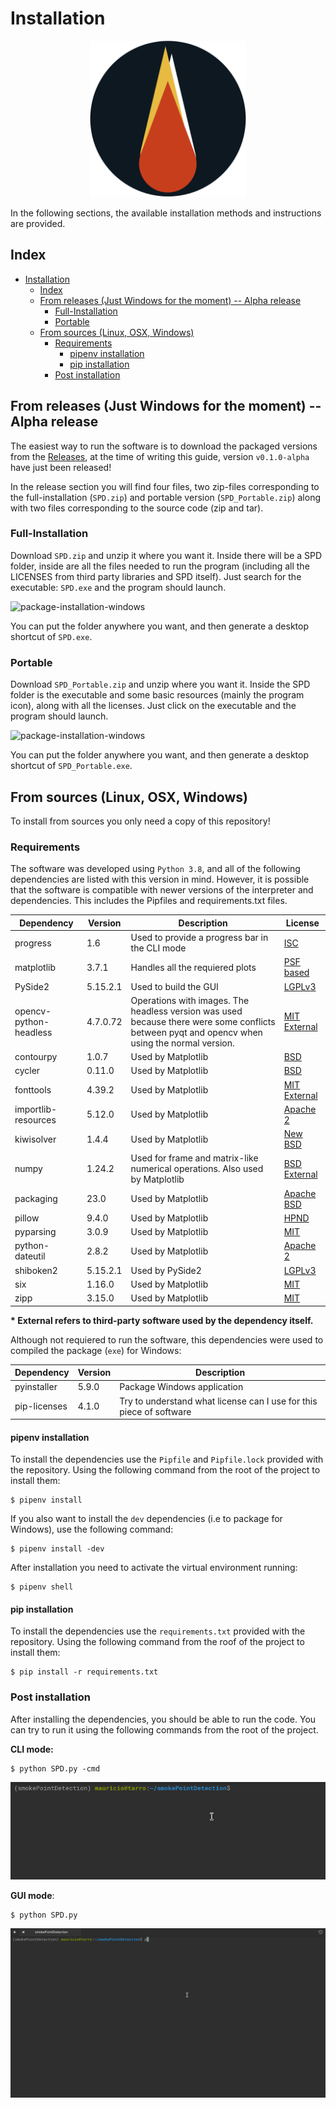 # Installation

<p align="center">
  <img height=250 src="rsrcs/icon.png" />
</p>



In the following sections, the available installation methods and instructions are provided. 

## Index

- [Installation](#installation)
  - [Index](#index)
  - [From releases (Just Windows for the moment) -- Alpha release](#from-releases-just-windows-for-the-moment----alpha-release)
    - [Full-Installation](#full-installation)
    - [Portable](#portable)
  - [From sources (Linux, OSX, Windows)](#from-sources-linux-osx-windows)
    - [Requirements](#requirements)
      - [pipenv installation](#pipenv-installation)
      - [pip installation](#pip-installation)
    - [Post installation](#post-installation)


## From releases (Just Windows for the moment) -- Alpha release

The easiest way to run the software is to download the packaged versions from the [Releases](https://github.com/Wauro21/smokePointDetection/releases), at the time of writing this guide, version `v0.1.0-alpha` have just been released!

In the release section you will find four files, two zip-files corresponding to the full-installation (`SPD.zip`) and portable version (`SPD_Portable.zip`) along with two files corresponding to the source code (zip and tar). 

### Full-Installation

Download `SPD.zip` and unzip it where you want it. Inside there will be a SPD folder, inside are all the files needed to run the program (including all the LICENSES from third party libraries and SPD itself). Just search for the executable: `SPD.exe` and the program should launch.

![package-installation-windows](rsrcs/github-gifs/package_install_windows.gif)

You can put the folder anywhere you want, and then generate a desktop shortcut of `SPD.exe`. 


### Portable

Download `SPD_Portable.zip` and unzip where you want it. Inside the SPD folder is the executable and some basic resources (mainly the program icon), along with all the licenses. Just click on the executable and the program should launch.


![package-installation-windows](rsrcs/github-gifs/portable_install_windows.gif )

You can put the folder anywhere you want, and then generate a desktop shortcut of `SPD_Portable.exe`. 




## From sources (Linux, OSX, Windows)

To install from sources you only need a copy of this repository!

### Requirements

The software was developed using `Python 3.8`, and all of the following dependencies are listed with this version in mind. However, it is possible that the software is compatible with newer versions of the interpreter and dependencies. This includes the Pipfiles and requirements.txt files.


| **Dependency** | **Version** | **Description** | **License**|
|----------------|-------------|-----------------|------------|
| progress | 1.6 | Used to provide a progress bar in the CLI mode | [ISC](https://github.com/verigak/progress/blob/master/LICENSE)
| matplotlib | 3.7.1 | Handles all the requiered plots | [PSF based](https://github.com/matplotlib/matplotlib/blob/main/LICENSE/LICENSE)
| PySide2 | 5.15.2.1 | Used to build the GUI | [LGPLv3](https://www.gnu.org/licenses/lgpl-3.0.en.html)|
| opencv-python-headless | 4.7.0.72 | Operations with images. The headless version was used because there were some conflicts between pyqt and opencv when using the normal version.| [MIT](https://github.com/opencv/opencv-python/blob/4.x/LICENSE.txt) [External](https://github.com/opencv/opencv-python/blob/4.x/LICENSE-3RD-PARTY.txt)|
| contourpy | 1.0.7 | Used by Matplotlib | [BSD](https://github.com/contourpy/contourpy/blob/main/LICENSE) | 
| cycler | 0.11.0 | Used by Matplotlib | [BSD](https://github.com/matplotlib/cycler/blob/main/LICENSE) | 
| fonttools | 4.39.2 | Used by Matplotlib | [MIT](https://github.com/fonttools/fonttools/blob/main/LICENSE)  [External](https://github.com/fonttools/fonttools/blob/main/LICENSE.external) | 
| importlib-resources | 5.12.0 | Used by Matplotlib | [Apache 2](https://github.com/python/importlib_resources/blob/main/LICENSE) |
| kiwisolver | 1.4.4 | Used by Matplotlib | [New BSD](https://github.com/nucleic/kiwi/blob/main/LICENSE) |
| numpy | 1.24.2 | Used for frame and matrix-like numerical operations. Also used by Matplotlib | [BSD](https://github.com/numpy/numpy/blob/main/LICENSE.txt) [External](https://github.com/numpy/numpy/blob/main/LICENSES_bundled.txt) | 
| packaging | 23.0 | Used by Matplotlib | [Apache](https://github.com/pypa/packaging/blob/main/LICENSE.APACHE) [BSD](https://github.com/pypa/packaging/blob/main/LICENSE.BSD) |
| pillow | 9.4.0 | Used by Matplotlib | [HPND](https://github.com/python-pillow/Pillow/blob/main/LICENSE) | 
| pyparsing | 3.0.9 | Used by Matplotlib | [MIT](https://github.com/pyparsing/pyparsing/blob/master/LICENSE) |
| python-dateutil | 2.8.2 | Used by Matplotlib | [Apache 2](https://github.com/dateutil/dateutil/blob/master/LICENSE) |
| shiboken2 | 5.15.2.1 | Used by PySide2 | [LGPLv3](https://www.gnu.org/licenses/lgpl-3.0.en.html) |
| six | 1.16.0 | Used by Matplotlib | [MIT](https://github.com/benjaminp/six/blob/master/LICENSE) |
| zipp | 3.15.0 | Used by Matplotlib | [MIT](https://github.com/jaraco/zipp/blob/main/LICENSE) |


**\* External refers to third-party software used by the dependency itself.**

Although not requiered to run the software, this dependencies were used to compiled the package (`exe`) for Windows:

| **Dependency** | **Version** | **Description** |
|----------------|-------------|-----------------|
| pyinstaller | 5.9.0 | Package Windows application |
| pip-licenses | 4.1.0 | Try to understand what license can I use for this piece of software|


#### pipenv installation

To install the dependencies use the `Pipfile` and `Pipfile.lock` provided with the repository. Using the following command from the root of the project to install them:

```[bash]
$ pipenv install 
```

If you also want to install the `dev` dependencies (i.e to package for Windows), use the following command:

```
$ pipenv install -dev
```

After installation you need to activate the virtual environment running:

```[bash]
$ pipenv shell
```

#### pip installation

To install the dependencies use the `requirements.txt` provided with the repository. Using the following command from the roof of the project to install them: 

```[bash]
$ pip install -r requirements.txt
```

### Post installation

After installing the dependencies, you should be able to run the code. You can try to run it using the following commands from the root of the project.

**CLI mode:**

```[bash]
$ python SPD.py -cmd
```
![Cli-Success](rsrcs/github-gifs/cli_success_launch.gif)

**GUI mode**:
```[bash]
$ python SPD.py
```

![Gui-Success](rsrcs/github-gifs/gui_success_launch.gif)
